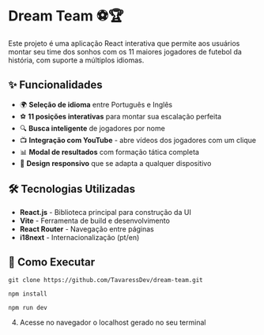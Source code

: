 # Dream Team ⚽🏆  

Este projeto é uma aplicação React interativa que permite aos usuários montar seu time dos sonhos com os 11 maiores jogadores de futebol da história, com suporte a múltiplos idiomas.  

## ✨ Funcionalidades  

- 🌍 **Seleção de idioma** entre Português e Inglês  
- ⚽ **11 posições interativas** para montar sua escalação perfeita  
- 🔍 **Busca inteligente** de jogadores por nome  
- 📺 **Integração com YouTube** - abre vídeos dos jogadores com um clique  
- 📊 **Modal de resultados** com formação tática completa  
- 🎨 **Design responsivo** que se adapta a qualquer dispositivo  

## 🛠️ Tecnologias Utilizadas  

- **React.js** - Biblioteca principal para construção da UI  
- **Vite** - Ferramenta de build e desenvolvimento  
- **React Router** - Navegação entre páginas  
- **i18next** - Internacionalização (pt/en)  


## 🚀 Como Executar  

```1. Clone o repositório:  
git clone https://github.com/TavaressDev/dream-team.git
```

```2. Instale as dependências:
npm install
```
```3. Inicie o servidor de desenvolvimento:
npm run dev
```

4. Acesse no navegador o localhost gerado no seu terminal

